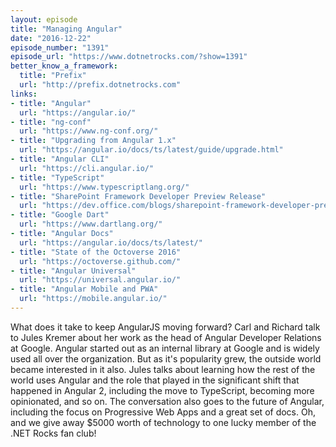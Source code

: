```yaml
---
layout: episode
title: "Managing Angular"
date: "2016-12-22"
episode_number: "1391"
episode_url: "https://www.dotnetrocks.com/?show=1391"
better_know_a_framework:
  title: "Prefix"
  url: "http://prefix.dotnetrocks.com"
links:
- title: "Angular"
  url: "https://angular.io/"
- title: "ng-conf"
  url: "https://www.ng-conf.org/"
- title: "Upgrading from Angular 1.x"
  url: "https://angular.io/docs/ts/latest/guide/upgrade.html"
- title: "Angular CLI"
  url: "https://cli.angular.io/"
- title: "TypeScript"
  url: "https://www.typescriptlang.org/"
- title: "SharePoint Framework Developer Preview Release"
  url: "https://dev.office.com/blogs/sharepoint-framework-developer-preview-release"
- title: "Google Dart"
  url: "https://www.dartlang.org/"
- title: "Angular Docs"
  url: "https://angular.io/docs/ts/latest/"
- title: "State of the Octoverse 2016"
  url: "https://octoverse.github.com/"
- title: "Angular Universal"
  url: "https://universal.angular.io/"
- title: "Angular Mobile and PWA"
  url: "https://mobile.angular.io/"
---
```


What does it take to keep AngularJS moving forward? Carl and Richard talk to Jules Kremer about her work as the head of Angular Developer Relations at Google. Angular started out as an internal library at Google and is widely used all over the organization. But as it's popularity grew, the outside world became interested in it also. Jules talks about learning how the rest of the world uses Angular and the role that played in the significant shift that happened in Angular 2, including the move to TypeScript, becoming more opinionated, and so on. The conversation also goes to the future of Angular, including the focus on Progressive Web Apps and a great set of docs. Oh, and we give away $5000 worth of technology to one lucky member of the .NET Rocks fan club!
